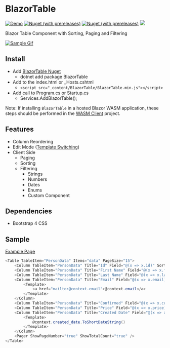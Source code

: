 # BlazorTable
[![Demo](https://img.shields.io/badge/Live-Demo-Blue?style=flat-square)](https://BlazorTable.netlify.com/)
[![Nuget (with prereleases)](https://img.shields.io/nuget/vpre/BlazorTable.svg?style=flat-square)](https://www.nuget.org/packages/BlazorTable)
[![Nuget (with prereleases)](https://img.shields.io/nuget/dt/BlazorTable.svg?style=flat-square)](https://www.nuget.org/packages/BlazorTable)
![](https://github.com/IvanJosipovic/BlazorTable/workflows/CI/CD/badge.svg)

Blazor Table Component with Sorting, Paging and Filtering

[![Sample Gif](https://raw.githubusercontent.com/IvanJosipovic/BlazorTable/master/BlazorTable.gif)](/BlazorTable.gif)

## Install

- Add [BlazorTable Nuget](https://www.nuget.org/packages/BlazorTable)
  - dotnet add package BlazorTable
- Add to the index.html or _Hosts.cshtml
  - `<script src="_content/BlazorTable/BlazorTable.min.js"></script>`
- Add call to Program.cs or Startup.cs
  - Services.AddBlazorTable();

Note: If installing `BlazorTable` in a hosted Blazor WASM application, these steps should be performed in the [WASM Client](https://docs.microsoft.com/en-us/aspnet/core/blazor/hosting-models?view=aspnetcore-5.0#blazor-webassembly-1) project.

## Features
- Column Reordering
- Edit Mode ([Template Switching](https://github.com/IvanJosipovic/BlazorTable/blob/master/src/BlazorTable.Sample.Shared/Pages/EditMode.razor))
- Client Side
	- Paging
	- Sorting
    - Filtering
      	- Strings
        - Numbers
        - Dates
        - Enums
        - Custom Component
## Dependencies
- Bootstrap 4 CSS

## Sample
[Example Page](https://github.com/IvanJosipovic/BlazorTable/blob/master/src/BlazorTable.Sample.Shared/Pages/Index.razor)

```csharp
<Table TableItem="PersonData" Items="data" PageSize="15">
    <Column TableItem="PersonData" Title="Id" Field="@(x => x.id)" Sortable="true" Filterable="true" Width="10%" />
    <Column TableItem="PersonData" Title="First Name" Field="@(x => x.first_name)" Sortable="true" Filterable="true" Width="20%" />
    <Column TableItem="PersonData" Title="Last Name" Field="@(x => x.last_name)" Sortable="true" Filterable="true" Width="20%" />
    <Column TableItem="PersonData" Title="Email" Field="@(x => x.email)" Sortable="true" Filterable="true" Width="20%">
        <Template>
            <a href="mailto:@context.email">@context.email</a>
        </Template>
    </Column>
    <Column TableItem="PersonData" Title="Confirmed" Field="@(x => x.confirmed)" Sortable="true" Filterable="true" Width="10%" />
    <Column TableItem="PersonData" Title="Price" Field="@(x => x.price)" Sortable="true" Filterable="true" Width="10%" Format="C" Align="Align.Right" />
    <Column TableItem="PersonData" Title="Created Date" Field="@(x => x.created_date)" Sortable="true" Width="10%">
        <Template>
            @context.created_date.ToShortDateString()
        </Template>
    </Column>
    <Pager ShowPageNumber="true" ShowTotalCount="true" />
</Table>
```
